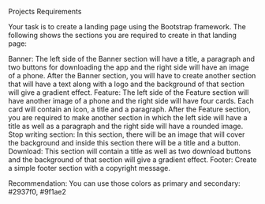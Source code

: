 Projects Requirements

Your task is to create a landing page using the Bootstrap framework. The following shows the sections you are required to create in that landing page:

Banner: The left side of the Banner section will have a title, a paragraph and two buttons for downloading the app and the right side will have an image of a phone.
After the Banner section, you will have to create another section that will have a text along with a logo and the background of that section will give a gradient effect.
Feature: The left side of the Feature section will have another image of a phone and the right side will have four cards. Each card will contain an icon, a title and a paragraph.
After the Feature section, you are required to make another section in which the left side will have a title as well as a paragraph and the right side will have a rounded image.
Stop writing section: In this section, there will be an image that will cover the background and inside this section there will be a title and a button.
Download: This section will contain a title as well as two download buttons and the background of that section will give a gradient effect.
Footer: Create a simple footer section with a copyright message.

Recommendation:
You can use those colors as primary and secondary: #2937f0, #9f1ae2

